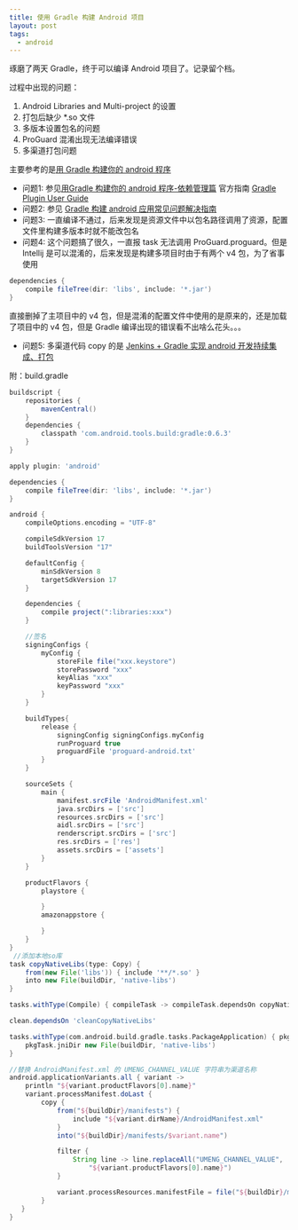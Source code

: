 ```yaml
---
title: 使用 Gradle 构建 Android 项目
layout: post
tags:
  - android
---
```

  
琢磨了两天 Gradle，终于可以编译 Android 项目了。记录留个档。

过程中出现的问题：  

1. Android Libraries and Multi-project 的设置
2. 打包后缺少 *.so 文件
3. 多版本设置包名的问题
4. ProGuard 混淆出现无法编译错误
5. 多渠道打包问题

主要参考的是[用 Gradle 构建你的 android 程序](http://www.cnblogs.com/youxilua/archive/2013/05/20/3087935.html)

- 问题1: 参见[用Gradle 构建你的 android 程序-依赖管理篇](http://www.cnblogs.com/youxilua/archive/2013/05/22/3092657.html)
官方指南 [Gradle Plugin User Guide](http://tools.android.com/tech-docs/new-build-system/user-guide#TOC-Goals-of-the-new-Build-System)
- 问题2: 参见 [Gradle 构建 android 应用常见问题解决指南](http://www.cnblogs.com/youxilua/p/3348162.html)
- 问题3: 一直编译不通过，后来发现是资源文件中以包名路径调用了资源，配置文件里构建多版本时就不能改包名
- 问题4: 这个问题搞了很久，一直报 task 无法调用 ProGuard.proguard。但是 Intellij 是可以混淆的，后来发现是构建多项目时由于有两个 v4 包，为了省事使用

``` groovy
dependencies {
    compile fileTree(dir: 'libs', include: '*.jar')
}
```

直接删掉了主项目中的 v4 包，但是混淆的配置文件中使用的是原来的，还是加载了项目中的 v4 包，但是 Gradle 编译出现的错误看不出啥么花头。。。

- 问题5: 多渠道代码 copy 的是 [Jenkins + Gradle 实现 android 开发持续集成、打包](http://my.oschina.net/uboluo/blog/157483)

附：build.gradle  

``` groovy
buildscript {
    repositories {
        mavenCentral()
    }
    dependencies {
        classpath 'com.android.tools.build:gradle:0.6.3'
    }
}

apply plugin: 'android'

dependencies {
    compile fileTree(dir: 'libs', include: '*.jar')
}

android {
    compileOptions.encoding = "UTF-8"

    compileSdkVersion 17
    buildToolsVersion "17"

    defaultConfig {
        minSdkVersion 8
        targetSdkVersion 17
    }

    dependencies {
        compile project(":libraries:xxx")
    }

    //签名
    signingConfigs {
        myConfig {
            storeFile file("xxx.keystore")
            storePassword "xxx"
            keyAlias "xxx"
            keyPassword "xxx"
        }
    }

    buildTypes{
        release {
            signingConfig signingConfigs.myConfig
            runProguard true
            proguardFile 'proguard-android.txt'
        }
    }

    sourceSets {
        main {
            manifest.srcFile 'AndroidManifest.xml'
            java.srcDirs = ['src']
            resources.srcDirs = ['src']
            aidl.srcDirs = ['src']
            renderscript.srcDirs = ['src']
            res.srcDirs = ['res']
            assets.srcDirs = ['assets']
        }
    }

    productFlavors {
        playstore {

        }
        amazonappstore {

        }
    }
}
 //添加本地so库
task copyNativeLibs(type: Copy) {
    from(new File('libs')) { include '**/*.so' }
    into new File(buildDir, 'native-libs')
}

tasks.withType(Compile) { compileTask -> compileTask.dependsOn copyNativeLibs }

clean.dependsOn 'cleanCopyNativeLibs'

tasks.withType(com.android.build.gradle.tasks.PackageApplication) { pkgTask ->
    pkgTask.jniDir new File(buildDir, 'native-libs')
}

//替换 AndroidManifest.xml 的 UMENG_CHANNEL_VALUE 字符串为渠道名称
android.applicationVariants.all { variant ->
    println "${variant.productFlavors[0].name}"
    variant.processManifest.doLast {
        copy {
            from("${buildDir}/manifests") {
                include "${variant.dirName}/AndroidManifest.xml"
            }
            into("${buildDir}/manifests/$variant.name")

            filter {
                String line -> line.replaceAll("UMENG_CHANNEL_VALUE",
                    "${variant.productFlavors[0].name}")
            }

            variant.processResources.manifestFile = file("${buildDir}/manifests/${variant.name}/${variant.dirName}/AndroidManifest.xml")
        }
   }
}
```
